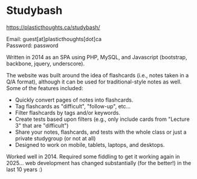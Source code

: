 # Studybash

https://plasticthoughts.ca/studybash/

Email: guest[at]plasticthoughts[dot]ca  
Password: password

Written in 2014 as an SPA using PHP, MySQL, and Javascript (bootstrap, backbone, jquery, underscore).

The website was built around the idea of flashcards (i.e., notes taken in a Q/A format), although it can be used for traditional-style notes as well. Some of the features included:

- Quickly convert pages of notes into flashcards.
- Tag flashcards as "difficult", "follow-up", etc...
- Filter flashcards by tags and/or keywords.
- Create tests based upon filters (e.g., only include cards from "Lecture 3" that are "difficult")
- Share your notes, flashcards, and tests with the whole class or just a private studygroup (or not at all)
- Designed to work on mobile, tablets, laptops, and desktops.

Worked well in 2014. Required some fiddling to get it working again in 2025... web development has changed substantially (for the better!) in the last 10 years :)